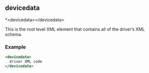 
## devicedata

*\<devicedata\>\</devicedata\>

This is the root level XML element that contains all of the driver’s XML schema. 


### Example

```xml
<devicedata>
  driver XML code
</devicedata>  
```
